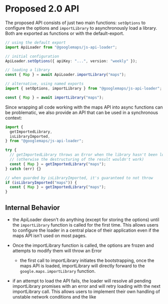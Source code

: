 # Proposed 2.0 API

The proposed API consists of just two main functions: `setOptions` to
configure the options and `importLibrary` to asynchronously load a library.
Both are exported as functions or with the default-export.

```ts
// using the default export
import ApiLoader from "@googlemaps/js-api-loader";

// initial configuration
ApiLoader.setOptions({ apiKey: "...", version: "weekly" });

// loading a library
const { Map } = await ApiLoader.importLibrary("maps");
```

```ts
// alternative, using named exports
import { setOptions, importLibrary } from "@googlemaps/js-api-loader";

const { Map } = await importLibrary("maps");
```

Since wrapping all code working with the maps API into async functions can be
problematic, we also provide an API that can be used in a synchronous context:

```ts
import {
  getImportedLibrary,
  isLibraryImported,
} from "@googlemaps/js-api-loader";

try {
  // getImportedLibrary throws an Error when the library hasn't been loaded yet
  // (otherwise the destructuring of the result wouldn't work)
  const { Map } = getImportedLibrary("maps");
} catch (err) {}

// when guarded by isLibraryImported, it's guaranteed to not throw
if (isLibraryImported("maps")) {
  const { Map } = getImportedLibrary("maps");
}
```

## Internal Behavior

- the ApiLoader doesn't do anything (except for storing the options) until
  the `importLibrary` function is called for the first time. This allows
  users to configure the loader in a central place of their application
  even if the maps API isn't used on most pages.

- Once the importLibrary function is called, the options are frozen and
  attempts to modify them will throw an Error

  - the first call to importLibrary initiates the bootstrapping, once the
    maps API is loaded, importLibrary will directly forward to the
    `google.maps.importLibrary` function.

- if an attempt to load the API fails, the loader will resolve all pending
  importLibrary promises with an error and will retry loading with the next
  importLibrary call. This allows users to implement their own handling of
  unstable network conditions and the like

